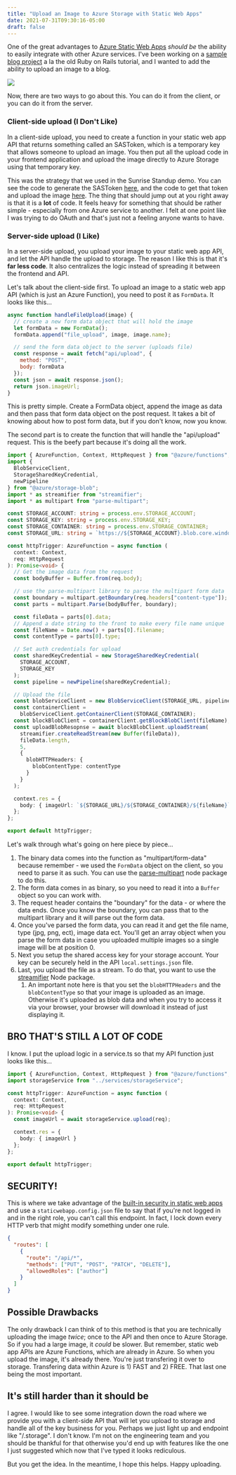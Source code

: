 ```yaml
---
title: "Upload an Image to Azure Storage with Static Web Apps"
date: 2021-07-31T09:30:16-05:00
draft: false
---
```


One of the great advantages to [Azure Static Web Apps](https://docs.microsoft.com/azure/static-web-apps/?WT.mc_id=devcloud-0000-buhollan) _should be_ the ability to easily integrate with other Azure services. I've been working on a [sample blog project](https://github.com/burkeholland/fresh-blog) a la the old Ruby on Rails tutorial, and I wanted to add the ability to upload an image to a blog.

![](/media/azure/upload-image-swa/lego-shoe.gif)

Now, there are two ways to go about this. You can do it from the client, or you can do it from the server.

### Client-side upload (I Don't Like)

In a client-side upload, you need to create a function in your static web app API that returns something called an SASToken, which is a temporary key that allows someone to upload an image. You then put all the upload code in your frontend application and upload the image directly to Azure Storage using that temporary key.

This was the strategy that we used in the Sunrise Standup demo. You can see the code to generate the SASToken [here](https://github.com/sunrise-standup/sunrise-standup/blob/main/api/GetSASToken/index.js), and the code to get that token and upload the image [here](https://github.com/sunrise-standup/sunrise-standup/blob/main/src/api/storageApi.js). The thing that should jump out at you right away is that it is a **lot** of code. It feels heavy for something that should be rather simple - especially from one Azure service to another. I felt at one point like I was trying to do OAuth and that's just not a feeling anyone wants to have.

### Server-side upload (I Like)

In a server-side upload, you upload your image to your static web app API, and let the API handle the upload to storage. The reason I like this is that it's **far less code**. It also centralizes the logic instead of spreading it between the frontend and API.

Let's talk about the client-side first. To upload an image to a static web app API (which is just an Azure Function), you need to post it as `FormData`. It looks like this...

```javascript
async function handleFileUpload(image) {
  // create a new form data object that will hold the image
  let formData = new FormData();
  formData.append("file_upload", image, image.name);

  // send the form data object to the server (uploads file)
  const response = await fetch("api/upload", {
    method: "POST",
    body: formData
  });
  const json = await response.json();
  return json.imageUrl;
}
```

This is pretty simple. Create a FormData object, append the image as data and then pass that form data object on the post request. It takes a bit of knowing about how to post form data, but if you don't know, now you know.

The second part is to create the function that will handle the "api/upload" request. This is the beefy part because it's doing all the work.

```typescript
import { AzureFunction, Context, HttpRequest } from "@azure/functions";
import {
  BlobServiceClient,
  StorageSharedKeyCredential,
  newPipeline
} from "@azure/storage-blob";
import * as streamifier from "streamifier";
import * as multipart from "parse-multipart";

const STORAGE_ACCOUNT: string = process.env.STORAGE_ACCOUNT;
const STORAGE_KEY: string = process.env.STORAGE_KEY;
const STORAGE_CONTAINER: string = process.env.STORAGE_CONTAINER;
const STORAGE_URL: string = `https://${STORAGE_ACCOUNT}.blob.core.windows.net`;

const httpTrigger: AzureFunction = async function (
  context: Context,
  req: HttpRequest
): Promise<void> {
  // Get the image data from the request
  const bodyBuffer = Buffer.from(req.body);

  // use the parse-multipart library to parse the multipart form data
  const boundary = multipart.getBoundary(req.headers["content-type"]);
  const parts = multipart.Parse(bodyBuffer, boundary);

  const fileData = parts[0].data;
  // Append a date string to the front to make every file name unique
  const fileName = Date.now() + parts[0].filename;
  const contentType = parts[0].type;

  // Set auth credentials for upload
  const sharedKeyCredential = new StorageSharedKeyCredential(
    STORAGE_ACCOUNT,
    STORAGE_KEY
  );
  const pipeline = newPipeline(sharedKeyCredential);

  // Upload the file
  const blobServiceClient = new BlobServiceClient(STORAGE_URL, pipeline);
  const containerClient =
    blobServiceClient.getContainerClient(STORAGE_CONTAINER);
  const blockBlobClient = containerClient.getBlockBlobClient(fileName);
  const uploadBlobResopnse = await blockBlobClient.uploadStream(
    streamifier.createReadStream(new Buffer(fileData)),
    fileData.length,
    5,
    {
      blobHTTPHeaders: {
        blobContentType: contentType
      }
    }
  );

  context.res = {
    body: { imageUrl: `${STORAGE_URL}/${STORAGE_CONTAINER}/${fileName}` }
  };
};

export default httpTrigger;
```

Let's walk through what's going on here piece by piece...

1. The binary data comes into the function as "multipart/form-data" because remember - we used the `FormData` object on the client, so you need to parse it as such. You can use the [parse-multipart](https://www.npmjs.com/package/parse-multipart) node package to do this.
1. The form data comes in as binary, so you need to read it into a `Buffer` object so you can work with.
1. The request header contains the "boundary" for the data - or where the data ends. Once you know the boundary, you can pass that to the multipart library and it will parse out the form data.
1. Once you've parsed the form data, you can read it and get the file name, type (jpg, png, ect), image data ect. You'll get an array object when you parse the form data in case you uploaded multiple images so a single image will be at position 0.
1. Next you setup the shared access key for your storage account. Your key can be securely held in the API `local.settings.json` file.
1. Last, you upload the file as a stream. To do that, you want to use the [streamifier](https://www.npmjs.com/package/streamifier) Node package.
   1. An important note here is that you set the `blobHTTPHeaders` and the `blobContentType` so that your image is uploaded as an image. Otherwise it's uploaded as blob data and when you try to access it via your browser, your browser will download it instead of just displaying it.

## BRO THAT'S STILL A LOT OF CODE

I know. I put the upload logic in a service.ts so that my API function just looks like this...

```typescript
import { AzureFunction, Context, HttpRequest } from "@azure/functions";
import storageService from "../services/storageService";

const httpTrigger: AzureFunction = async function (
  context: Context,
  req: HttpRequest
): Promise<void> {
  const imageUrl = await storageService.upload(req);

  context.res = {
    body: { imageUrl }
  };
};

export default httpTrigger;
```

## SECURITY!

This is where we take advantage of the [built-in security in static web apps](https://docs.microsoft.com/azure/static-web-apps/configuration?WT.mc_id=devcloud-0000-buhollan#example-configuration-file) and use a `staticwebapp.config.json` file to say that if you're not logged in and in the right role, you can't call this endpoint. In fact, I lock down every HTTP verb that might modify something under one rule.

```json
{
  "routes": [
    {
      "route": "/api/*",
      "methods": ["PUT", "POST", "PATCH", "DELETE"],
      "allowedRoles": ["author"]
    }
  ]
}
```

## Possible Drawbacks

The only drawback I can think of to this method is that you are technically uploading the image _twice_; once to the API and then once to Azure Storage. So if you had a large image, it _could_ be slower. But remember, static web app APIs are Azure Functions, which are already in Azure. So when you upload the image, it's already there. You're just transfering it over to storage. Transfering data within Azure is 1) FAST and 2) FREE. That last one being the most important.

## It's still harder than it should be

I agree. I would like to see some integration down the road where we provide you with a client-side API that will let you upload to storage and handle all of the key business for you. Perhaps we just light up and endpoint like "/.storage". I don't know. I'm not on the engineering team and you should be thankful for that otherwise you'd end up with features like the one I just suggested which now that I've typed it looks rediculous.

But you get the idea. In the meantime, I hope this helps. Happy uploading.
